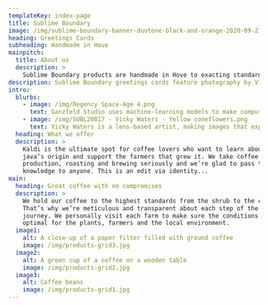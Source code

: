```yaml
---
templateKey: index-page
title: Sublime Boundary
image: /img/sublime-boundary-banner-duotone-black-and-orange-2020-09-27-v04.jpg
heading: Greetings Cards
subheading: Handmade in Hove
mainpitch:
  title: About us
  description: >
    Sublime Boundary products are handmade in Hove to exacting standards. All our paper comes from FSC-certified suppliers—ensuring sustainability. We hand-finish everything to ensure a premium quality product.
description: Sublime Boundary greetings cards feature photography by Vicky Waters and digital art by Ganzfeld Studio. Our chosen artworks have a dream-like quality and a tactile, textured feel.
intro:
  blurbs:
    - image: /img/Regency Space-Age 4.png
      text: Ganzfeld Studio uses machine-learning models to make computer-generated art with a dreamlike feel.
    - image: /img/SUBL20017 - Vicky Waters - Yellow coneflowers.png
      text: Vicky Waters is a lens-based artist, making images that explore gardens and green-spaces.
  heading: What we offer
  description: >
    Kaldi is the ultimate spot for coffee lovers who want to learn about their
    java’s origin and support the farmers that grew it. We take coffee
    production, roasting and brewing seriously and we’re glad to pass that
    knowledge to anyone. This is an edit via identity...
main:
  heading: Great coffee with no compromises
  description: >
    We hold our coffee to the highest standards from the shrub to the cup.
    That’s why we’re meticulous and transparent about each step of the coffee’s
    journey. We personally visit each farm to make sure the conditions are
    optimal for the plants, farmers and the local environment.
  image1:
    alt: A close-up of a paper filter filled with ground coffee
    image: /img/products-grid3.jpg
  image2:
    alt: A green cup of a coffee on a wooden table
    image: /img/products-grid2.jpg
  image3:
    alt: Coffee beans
    image: /img/products-grid1.jpg
---
```

